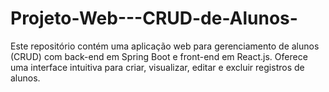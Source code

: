 # Projeto-Web---CRUD-de-Alunos-
Este repositório contém uma aplicação web para gerenciamento de alunos (CRUD) com back-end em Spring Boot e front-end em React.js. Oferece uma interface intuitiva para criar, visualizar, editar e excluir registros de alunos.
